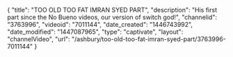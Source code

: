 {
    "title": "TOO OLD TOO FAT IMRAN SYED PART",
    "description": "His first part since the No Bueno videos, our version of switch god!",
    "channelid": "3763996",
    "videoid": "7011144",
    "date_created": "1446743992",
    "date_modified": "1447087965",
    "type": "captivate",
    "layout": "channelVideo",
    "url": "\/ashbury\/too-old-too-fat-imran-syed-part\/3763996-7011144"
}